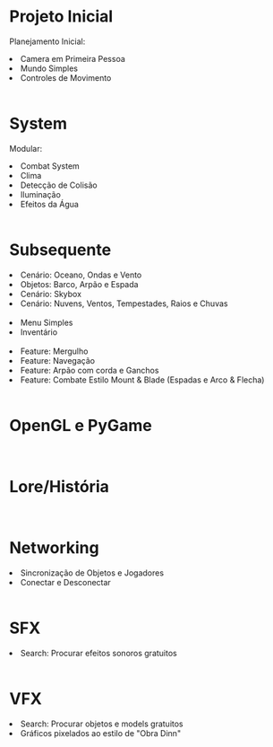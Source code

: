 # Projeto Inicial
Planejamento Inicial:
<li>Camera em Primeira Pessoa</li>
<li>Mundo Simples</li>
<li>Controles de Movimento</li>
<br>

# System
Modular:
<li>Combat System</li>
<li>Clima</li>
<li>Detecção de Colisão</li>
<li>Iluminação</li>
<li>Efeitos da Água</li>
<br>

# Subsequente
<li>Cenário: Oceano, Ondas e Vento</li>
<li>Objetos: Barco, Arpão e Espada</li>
<li>Cenário: Skybox</li>
<li>Cenário: Nuvens, Ventos, Tempestades, Raios e Chuvas</li>
<br>
<li>Menu Simples</li>
<li>Inventário</li>
<br>
<li>Feature: Mergulho</li>
<li>Feature: Navegação</li>
<li>Feature: Arpão com corda e Ganchos</li>
<li>Feature: Combate Estilo Mount & Blade (Espadas e Arco & Flecha)</li>
<br>

# OpenGL e PyGame
<br>

# Lore/História
<br>

# Networking

<li>Sincronização de Objetos e Jogadores</li>
<li>Conectar e Desconectar</li>
<br>

# SFX
<li>Search: Procurar efeitos sonoros gratuitos</li>

<br>

# VFX
<li>Search: Procurar objetos e models gratuitos</li>
<li>Gráficos pixelados ao estilo de "Obra Dinn"</li>
